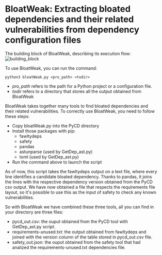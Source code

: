 # BloatWeak: Extracting bloated dependencies and their related vulnerabilities from dependency configuration  files

The building block of BloatWeak, describing its execution flow:
![building_block](https://github.com/Tensa53/DS_Python/blob/master/BloatWeak/building_block.svg "building_block")

To use BloatWeak, you can run the command:
```
python3 bloatWeak.py <pro_path> <todir>
```
- *pro_path* refers to the path for a Python project or a configuration file.
- *todir* refers to a directory that stores all the output obtained from BloatWeak

BloatWeak takes together many tools to find bloated dependencies and their related vulnerabilities. To correctly use BloatWeak, you need to follow these steps:

- Copy bloatWeak.py into the PyCD directory
- Install those packages with pip:
	- fawltydeps
	- safety
	- pandas
	- astunparse (used by GetDep_ast.py)
	- toml (used by GetDep_ast.py)
- Run the command above to launch the script

As of now, this script takes the fawltydeps output on a text file, where every line identifies a candidate bloated dependency. Thanks to pandas, it joins the lines with the respective dependency version obtained from the PyCD csv output. We have now obtained a file that respects the requirements file layout, so it's possible to use this as the input of safety to check any known vulnerabilities. 

So with BloatWeak we have combined these three tools, all you can find in your directory are three files:
- pycd_out.csv: the ouput obtained from the PyCD tool with GetDep_ast.py script.
- requirements-unused.txt: the output obtained from fawltydeps and joined with the version column of the table stored in pycd_out.csv file.
- safety_out.json: the ouput obtained from the safety tool that had analized the requirements-unused.txt dependencies file.
